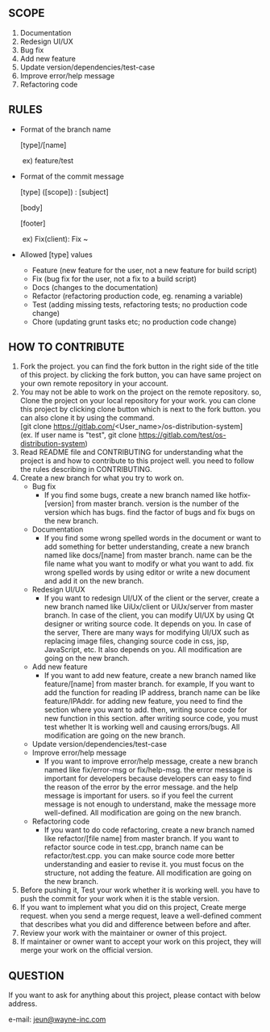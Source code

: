 ## SCOPE

1. Documentation
2. Redesign UI/UX
3. Bug fix
4. Add new feature
5. Update version/dependencies/test-case
6. Improve error/help message
7. Refactoring code

## RULES

- Format of the branch name

  [type]/[name]

  ​	ex) feature/test

- Format of the commit message

  [type] ([scope]) : [subject]

  [body]

  [footer]

  ​	ex) Fix(client): Fix ~ 

- Allowed [type] values
  - Feature (new feature for the user, not a new feature for build script)
  - Fix (bug fix for the user, not a fix to a build script)
  - Docs (changes to the documentation)
  - Refactor (refactoring production code, eg. renaming a variable)
  - Test (adding missing tests, refactoring tests; no production code change)
  - Chore (updating grunt tasks etc; no production code change)

## HOW TO CONTRIBUTE

1. Fork the project. you can find the fork button in the right side of the title of this project. by clicking the fork button, you can have same project on your own remote repository in your account.
2. You may not be able to work on the project on the remote repository. so, Clone the project on your local repository for your work. you can clone this project by clicking clone button which is next to the fork button. you can also clone it by using the command.   
   [git clone https://gitlab.com/<User_name>/os-distribution-system]  
   (ex. If user name is "test", git clone https://gitlab.com/test/os-distribution-system)  
3. Read README file and CONTRIBUTING for understanding what the project is and how to contribute to this project well. you need to follow the rules describing in CONTRIBUTING.
4. Create a new branch for what you try to work on.  
   - Bug fix
     - If you find some bugs, create a new branch named like hotfix-[version] from master branch. version is the number of the version which has bugs. find the factor of bugs and fix bugs on the new branch.    
   - Documentation
     - If you find some wrong spelled words in the document or want to add something for better understanding, create a new branch named like docs/[name] from master branch. name can be the file name what you want to modify or what you want to add. fix wrong spelled words by using editor or write a new document and add it on the new branch.  
   - Redesign UI/UX
     - If you want to redesign UI/UX of the client or the server, create a new branch named like UiUx/client or UiUx/server from master branch. In case of the client, you can modify UI/UX by using Qt designer or writing source code. It depends on you. In case of the server, There are many ways for modifying UI/UX such as replacing image files, changing source code in css, jsp, JavaScript, etc. It also depends on you. All modification are going on the new branch.   
   - Add new feature
     - If you want to add new feature, create a new branch named like feature/[name] from master branch. for example, If you want to add the function for reading IP address, branch name can be like feature/IPAddr. for adding new feature, you need to find the section where you want to add. then, writing source code for new function in this section. after writing source code, you must test whether It is working well and causing errors/bugs. All modification are going on the new branch.
   - Update version/dependencies/test-case 
   - Improve error/help message
     - If you want to improve error/help message, create a new branch named like fix/error-msg or fix/help-msg. the error message is important for developers because developers can easy to find the reason of the error by the error message. and the help message is important for users. so if you feel the current message is not enough to understand, make the message more well-defined. All modification are going on the new branch.  
   - Refactoring code
     - If you want to do code refactoring, create a new branch named like refactor/[file name] from master branch. If you want to refactor source code in test.cpp, branch name can be refactor/test.cpp. you can make source code more better understanding and easier to revise it. you must focus on the structure, not adding the feature. All modification are going on the new branch.
5. Before pushing it, Test your work whether it is working well. you have to push the commit for your work when it is the stable version.
6. If you want to implement what you did on this project, Create merge request. when you send a merge request, leave a well-defined comment that describes what you did and difference between before and after.
7. Review your work with the maintainer or owner of this project.
8. If maintainer or owner want to accept your work on this project, they will merge your work on the official version.

## QUESTION

 If you want to ask for anything about this project, please contact with below address.

e-mail: jeun@wayne-inc.com